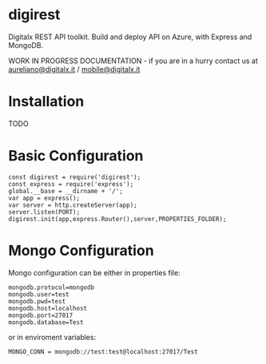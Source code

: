 digirest
=================

Digitalx REST API toolkit.
Build and deploy API on Azure, with Express and MongoDB.

WORK IN PROGRESS DOCUMENTATION - if you are in a hurry contact us at aureliano@digitalx.it / mobile@digitalx.it

Installation
=================
TODO

Basic Configuration
=================

    const digirest = require('digirest');
    const express = require('express');
    global.__base = __dirname + '/';
    var app = express();
    var server = http.createServer(app);
    server.listen(PORT);
    digirest.init(app,express.Router(),server,PROPERTIES_FOLDER);

Mongo Configuration
=================
Mongo configuration can be either in properties file:

    mongodb.protocol=mongodb
    mongodb.user=test
    mongodb.pwd=test
    mongodb.host=localhost
    mongodb.port=27017
    mongodb.database=Test

or in enviroment variables:

    MONGO_CONN = mongodb://test:test@localhost:27017/Test

